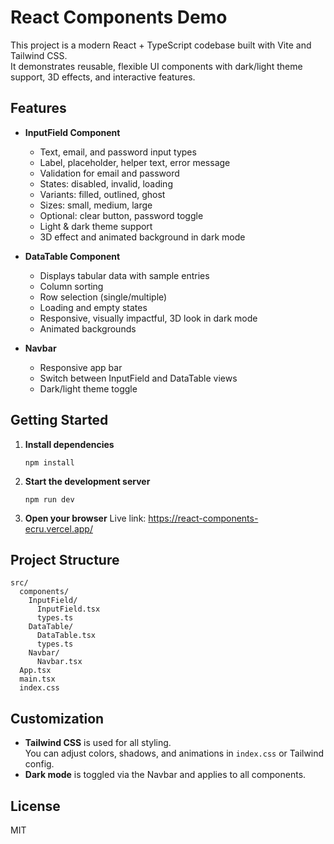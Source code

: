 # React Components Demo

This project is a modern React + TypeScript codebase built with Vite and Tailwind CSS.  
It demonstrates reusable, flexible UI components with dark/light theme support, 3D effects, and interactive features.

## Features

- **InputField Component**
  - Text, email, and password input types
  - Label, placeholder, helper text, error message
  - Validation for email and password
  - States: disabled, invalid, loading
  - Variants: filled, outlined, ghost
  - Sizes: small, medium, large
  - Optional: clear button, password toggle
  - Light & dark theme support
  - 3D effect and animated background in dark mode

- **DataTable Component**
  - Displays tabular data with sample entries
  - Column sorting
  - Row selection (single/multiple)
  - Loading and empty states
  - Responsive, visually impactful, 3D look in dark mode
  - Animated backgrounds

- **Navbar**
  - Responsive app bar
  - Switch between InputField and DataTable views
  - Dark/light theme toggle

## Getting Started

1. **Install dependencies**
   ```
   npm install
   ```

2. **Start the development server**
   ```
   npm run dev
   ```

3. **Open your browser**
   Live link: https://react-components-ecru.vercel.app/

## Project Structure

```
src/
  components/
    InputField/
      InputField.tsx
      types.ts
    DataTable/
      DataTable.tsx
      types.ts
    Navbar/
      Navbar.tsx
  App.tsx
  main.tsx
  index.css
```

## Customization

- **Tailwind CSS** is used for all styling.  
  You can adjust colors, shadows, and animations in `index.css` or Tailwind config.
- **Dark mode** is toggled via the Navbar and applies to all components.

## License

MIT
